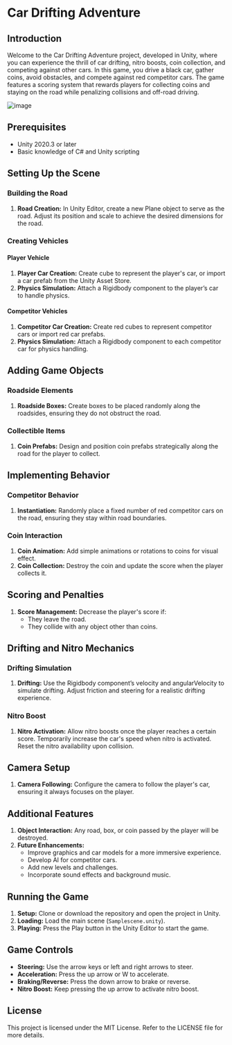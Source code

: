# Car Drifting Adventure

## Introduction
Welcome to the Car Drifting Adventure project, developed in Unity, where you can experience the thrill of car drifting, nitro boosts, coin collection, and competing against other cars. In this game, you drive a black car, gather coins, avoid obstacles, and compete against red competitor cars. The game features a scoring system that rewards players for collecting coins and staying on the road while penalizing collisions and off-road driving.

![image](https://github.com/YousraBarhmi/CarGameUnity/assets/138295122/8503d771-5d27-4dbc-ab21-9d6c9b2659ea)


## Prerequisites
- Unity 2020.3 or later
- Basic knowledge of C# and Unity scripting

## Setting Up the Scene

### Building the Road
1. **Road Creation:** In Unity Editor, create a new Plane object to serve as the road. Adjust its position and scale to achieve the desired dimensions for the road.

### Creating Vehicles

#### Player Vehicle
1. **Player Car Creation:** Create cube to represent the player's car, or import a car prefab from the Unity Asset Store.
2. **Physics Simulation:** Attach a Rigidbody component to the player’s car to handle physics.

#### Competitor Vehicles
1. **Competitor Car Creation:** Create red cubes to represent competitor cars or import red car prefabs.
2. **Physics Simulation:** Attach a Rigidbody component to each competitor car for physics handling.

## Adding Game Objects

### Roadside Elements
1. **Roadside Boxes:** Create boxes to be placed randomly along the roadsides, ensuring they do not obstruct the road.

### Collectible Items
1. **Coin Prefabs:** Design and position coin prefabs strategically along the road for the player to collect.

## Implementing Behavior

### Competitor Behavior
1. **Instantiation:** Randomly place a fixed number of red competitor cars on the road, ensuring they stay within road boundaries.

### Coin Interaction
1. **Coin Animation:** Add simple animations or rotations to coins for visual effect.
2. **Coin Collection:** Destroy the coin and update the score when the player collects it.

## Scoring and Penalties
1. **Score Management:** Decrease the player's score if:
   - They leave the road.
   - They collide with any object other than coins.

## Drifting and Nitro Mechanics

### Drifting Simulation
1. **Drifting:** Use the Rigidbody component’s velocity and angularVelocity to simulate drifting. Adjust friction and steering for a realistic drifting experience.

### Nitro Boost
1. **Nitro Activation:** Allow nitro boosts once the player reaches a certain score. Temporarily increase the car's speed when nitro is activated. Reset the nitro availability upon collision.

## Camera Setup
1. **Camera Following:** Configure the camera to follow the player's car, ensuring it always focuses on the player.

## Additional Features

1. **Object Interaction:** Any road, box, or coin passed by the player will be destroyed.
2. **Future Enhancements:**
   - Improve graphics and car models for a more immersive experience.
   - Develop AI for competitor cars.
   - Add new levels and challenges.
   - Incorporate sound effects and background music.

## Running the Game

1. **Setup:** Clone or download the repository and open the project in Unity.
2. **Loading:** Load the main scene (`Samplescene.unity`).
3. **Playing:** Press the Play button in the Unity Editor to start the game.

## Game Controls

- **Steering:** Use the arrow keys or left and right arrows to steer.
- **Acceleration:** Press the up arrow or W to accelerate.
- **Braking/Reverse:** Press the down arrow to brake or reverse.
- **Nitro Boost:** Keep pressing the up arrow to activate nitro boost.

## License
This project is licensed under the MIT License. Refer to the LICENSE file for more details.
